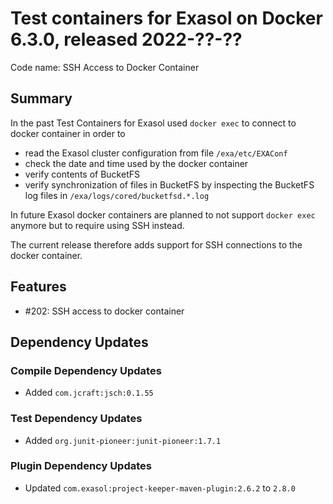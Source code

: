 # Test containers for Exasol on Docker 6.3.0, released 2022-??-??

Code name: SSH Access to Docker Container

## Summary

In the past Test Containers for Exasol used `docker exec` to connect to docker container in order to
* read the Exasol cluster configuration from file `/exa/etc/EXAConf`
* check the date and time used by the docker container
* verify contents of BucketFS
* verify synchronization of files in BucketFS by inspecting the BucketFS log files in `/exa/logs/cored/bucketfsd.*.log`

In future Exasol docker containers are planned to not support `docker exec` anymore but to require using SSH instead.

The current release therefore adds support for SSH connections to the docker container.

## Features

* #202: SSH access to docker container

## Dependency Updates

### Compile Dependency Updates

* Added `com.jcraft:jsch:0.1.55`

### Test Dependency Updates

* Added `org.junit-pioneer:junit-pioneer:1.7.1`

### Plugin Dependency Updates

* Updated `com.exasol:project-keeper-maven-plugin:2.6.2` to `2.8.0`
